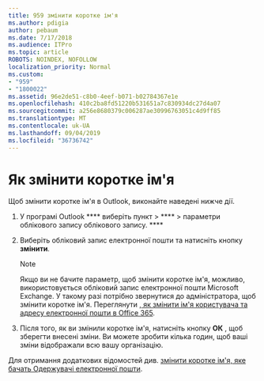 ```yaml
---
title: 959 змінити коротке ім'я
ms.author: pdigia
author: pebaum
ms.date: 7/17/2018
ms.audience: ITPro
ms.topic: article
ROBOTS: NOINDEX, NOFOLLOW
localization_priority: Normal
ms.custom:
- "959"
- "1800022"
ms.assetid: 96e2de51-c8b0-4eef-b071-b02784367e1e
ms.openlocfilehash: 410c2ba8fd51220b531651a7c830934dc27d4a07
ms.sourcegitcommit: a256e8680379c006287ae30996763051c4d9ff85
ms.translationtype: MT
ms.contentlocale: uk-UA
ms.lasthandoff: 09/04/2019
ms.locfileid: "36736742"
---
```

# <a name="change-your-display-name"></a>Як змінити коротке ім'я
  
Щоб змінити коротке ім'я в Outlook, виконайте наведені нижче дії.
  
1. У програмі Outlook **** виберіть пункт \> **** \> параметри облікового запису облікового запису. ****

2. Виберіть обліковий запис електронної пошти та натисніть кнопку **змінити**.

    > [!NOTE]
    > Якщо ви не бачите параметр, щоб змінити коротке ім'я, можливо, використовується обліковий запис електронної пошти Microsoft Exchange. У такому разі потрібно звернутися до адміністратора, щоб змінити коротке ім'я. Переглянути [, як змінити ім'я користувача та адресу електронної пошти в Office 365](https://docs.microsoft.com/office365/admin/add-users/change-a-user-name-and-email-address).
  
3. Після того, як ви змінили коротке ім'я, натисніть кнопку **ОК** , щоб зберегти внесені зміни. Ви можете зробити кілька годин, щоб ваші зміни відображали всю вашу організацію.

Для отримання додаткових відомостей див. [змінити коротке ім'я, яке бачать Одержувачі електронної пошти](https://support.office.com/article/2b53331a-ba2a-4803-88dc-ac9fe376c8a9.aspx).
  